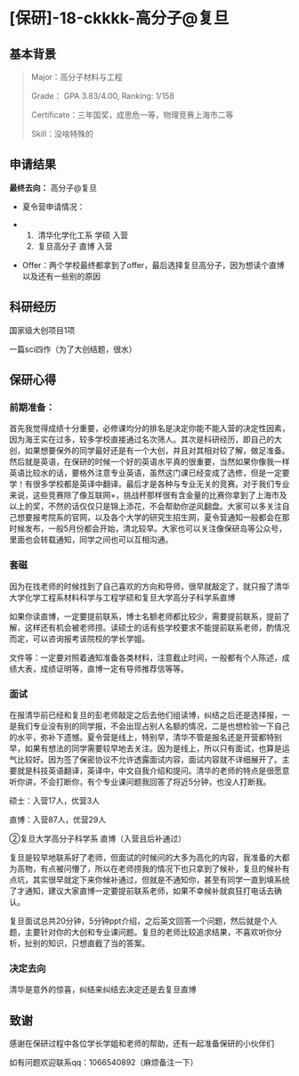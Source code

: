 # [**保研]-18-ckkkk**-高分子@复旦

## **基本背景**

> Major：高分子材料与工程
>
> Grade： GPA 3.83/4.00, Ranking: 1/158
>
> Certificate：三年国奖，成思危一等，物理竞赛上海市二等
>
> Skill：没啥特殊的

## **申请结果**

**最终去向：** 高分子@复旦

- 夏令营申请情况：

- 1. ​    清华化学化工系 学硕 入营
  2. ​    复旦高分子 直博 入营

- Offer：两个学校最终都拿到了offer，最后选择复旦高分子，因为想读个直博以及还有一些别的原因

## **科研经历**

国家级大创项目1项

一篇sci四作（为了大创结题，很水）

## **保研心得**

### 前期准备：

首先我觉得成绩十分重要，必修课均分的排名是决定你能不能入营的决定性因素，因为海王实在过多，较多学校直接通过名次筛人。其次是科研经历，即自己的大创，如果想要保外的同学最好还是有一个大创，并且对其相对较了解，做足准备。然后就是英语，在保研的时候一个好的英语水平真的很重要，当然如果你像我一样英语比较水的话，要格外注意专业英语，虽然这门课已经变成了选修，但是一定要学！有很多学校都是英译中翻译。最后才是各种与专业无关的竞赛。对于我们专业来说，这些竞赛除了像互联网+，挑战杯那样很有含金量的比赛你拿到了上海市及以上的奖，不然的话仅仅只是锦上添花，不会帮助你逆风翻盘。大家可以多关注自己想要报考院系的官网，以及各个大学的研究生招生网，夏令营通知一般都会在那时候发布，一般5月份都会开始，清北较早。大家也可以关注像保研岛等公众号，里面也会转载通知，同学之间也可以互相沟通。

### **套磁**

因为在找老师的时候找到了自己喜欢的方向和导师，很早就敲定了，就只报了清华大学化学工程系材料科学与工程学硕和复旦大学高分子科学系直博

 如果你读直博，一定要提前联系，博士名额老师都比较少，需要提前联系，提前了解，这样还有机会被老师捞。读硕士的话有些学校要求不能提前联系老师，酌情况而定，可以咨询报考该院校的学长学姐。

文件等：一定要对照着通知准备各类材料，注意截止时间，一般都有个人陈述，成绩大表，成绩证明等，直博一定有导师推荐信等等。

### **面试**

在报清华前已经和复旦的彭老师敲定之后去他们组读博，纠结之后还是选择报，一是我们专业没有别的同学报，不会出现占别人名额的情况，二是也想检验一下自己的水平，弥补下遗憾。夏令营是线上，特别早，清华不管是报名还是开营都特别早，如果有想法的同学需要较早地去关注。因为是线上，所以只有面试，也算是运气比较好。因为签了保密协议不允许透露面试内容，面试内容就不详细展开了。主要就是科技英语翻译，英译中，中文自我介绍和提问。清华的老师的特点是很愿意听你讲，不会打断你，有个专业课问题我回答了将近5分钟，也没人打断我。

硕士：入营17人，优营3人

直博：入营87人，优营29人

②复旦大学高分子科学系 直博（入营且后补通过）

复旦是较早地联系好了老师，但面试的时候问的大多为高化的内容，我准备的大都为高物，有点被问懵了，所以在老师捞我的情况下也只拿到了候补，复旦的候补有点坑，其实很早就定下来你候补通过，但就是不通知你，甚至有同学一直到填系统了才通知，建议大家直博一定要提前联系老师，如果不幸候补就疯狂打电话去确认。

复旦面试总共20分钟，5分钟ppt介绍，之后英文回答一个问题，然后就是个人题，主要针对你的大创和专业课问题。复旦的老师比较追求结果，不喜欢听你分析，扯别的知识，只想直截了当的答案。

### **决定去向**

清华是意外的惊喜，纠结来纠结去决定还是去复旦直博

## **致谢**

感谢在保研过程中各位学长学姐和老师的帮助，还有一起准备保研的小伙伴们

如有问题欢迎联系qq：1066540892（麻烦备注一下）

 